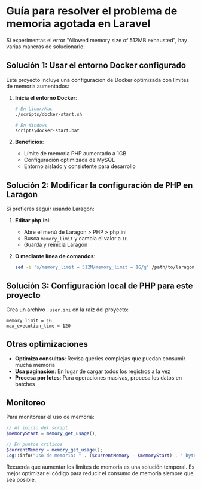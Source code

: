 # Guía para resolver el problema de memoria agotada en Laravel

Si experimentas el error "Allowed memory size of 512MB exhausted", hay varias maneras de solucionarlo:

## Solución 1: Usar el entorno Docker configurado

Este proyecto incluye una configuración de Docker optimizada con límites de memoria aumentados:

1. **Inicia el entorno Docker**:

    ```bash
    # En Linux/Mac
    ./scripts/docker-start.sh

    # En Windows
    scripts\docker-start.bat
    ```

2. **Beneficios**:
    - Límite de memoria PHP aumentado a 1GB
    - Configuración optimizada de MySQL
    - Entorno aislado y consistente para desarrollo

## Solución 2: Modificar la configuración de PHP en Laragon

Si prefieres seguir usando Laragon:

1. **Editar php.ini**:

    - Abre el menú de Laragon > PHP > php.ini
    - Busca `memory_limit` y cambia el valor a `1G`
    - Guarda y reinicia Laragon

2. **O mediante línea de comandos**:
    ```bash
    sed -i 's/memory_limit = 512M/memory_limit = 1G/g' /path/to/laragon/bin/php/phpX.X.X/php.ini
    ```

## Solución 3: Configuración local de PHP para este proyecto

Crea un archivo `.user.ini` en la raíz del proyecto:

```
memory_limit = 1G
max_execution_time = 120
```

## Otras optimizaciones

- **Optimiza consultas**: Revisa queries complejas que puedan consumir mucha memoria
- **Usa paginación**: En lugar de cargar todos los registros a la vez
- **Procesa por lotes**: Para operaciones masivas, procesa los datos en batches

## Monitoreo

Para monitorear el uso de memoria:

```php
// Al inicio del script
$memoryStart = memory_get_usage();

// En puntos críticos
$currentMemory = memory_get_usage();
Log::info("Uso de memoria: " . ($currentMemory - $memoryStart) . " bytes");
```

Recuerda que aumentar los límites de memoria es una solución temporal. Es mejor optimizar el código para reducir el consumo de memoria siempre que sea posible.
